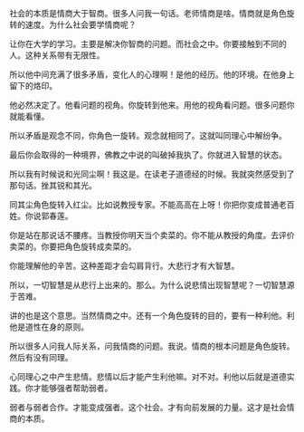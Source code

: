 社会的本质是情商大于智商。很多人问我一句话。老师情商是啥。情商就是角色旋转的速度。为什么社会要学情商呢？

让你在大学的学习。主要是解决你智商的问题。而社会之中。你要接触到不同的人。这种关系带有无限性。

所以他中间充满了很多矛盾，变化人的心理啊！是他的经历。他的环境。在他身上留下的烙印。

他必然决定了。他看问题的视角。你旋转到他来。用他的视角看问题。很多问题你就能看懂。

所以矛盾是观念不同，你角色一旋转。观念就相同了。这就叫同理心中解纷争。

最后你会取得的一种境界，佛教之中说的叫破掉我执了。你就进入智慧的状态。

所以我有时候说和光同尘啊！我这是。在读老子道德经的时候。我就突然感受到了那句话。挫其锐和其光。

同其尘角色旋转入红尘。比如说教授专家。不能高高在上呀！你把你变成普通老百姓。你说郭春莲。

你是站在那说话不腰疼。当教授你明天当个卖菜的。你不能从教授的角度。去评价卖菜的。你要把角色旋转成卖菜的。

你能理解他的辛苦。这种差距才会勾肩背行。大悲行才有大智慧。

所以，一切智慧是从悲行上出来的。那么。为什么说悲情出现智慧呢？一切智慧源于苦难。

讲的也是这个意思。当然情商之中。还有一个角色旋转的目的，要有一种利他。利他是道性在身的原则。

所以很多人问我人际关系，问我情商的问题。我说。情商的根本问题是角色旋转。然后有没有同理。

心同理心之中产生悲情。悲情以后才能产生利他嘛。对不对。利他以后就是道德实践。你才能够强者帮助弱者。

弱者与弱者合作。才能变成强者。这个社会。才有向前发展的力量。这才是社会情商的本质。